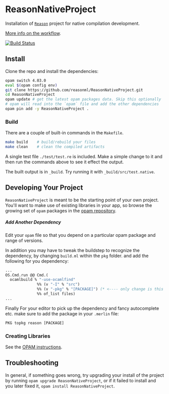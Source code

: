 # ReasonNativeProject

Installation of [`Reason`](http://reasonml.github.io/) project for native compilation development.

[More info on the workflow](https://reasonml.github.io/guide/native).

[![Build Status](https://travis-ci.org/reasonml/ReasonNativeProject.svg?branch=master)](https://travis-ci.org/reasonml/ReasonNativeProject)

## Install

Clone the repo and install the dependencies:

```sh
opam switch 4.03.0
eval $(opam config env)
git clone https://github.com/reasonml/ReasonNativeProject.git
cd ReasonNativeProject
opam update # get the latest opam packages data. Skip this optionally
# opam will read into the `opam` file and add the other dependencies
opam pin add -y ReasonNativeProject .
```

### Build

There are a couple of built-in commands in the `Makefile`.

```sh
make build    # build/rebuild your files
make clean    # clean the compiled artifacts
```

A single test file `./test/test.re` is included. Make a simple change to it and
then run the commands above to see it effect the output.

The built output is in `_build`. Try running it with `_build/src/test.native`.

## Developing Your Project

`ReasonNativeProject` is meant to be the starting point of your own project. You'll
want to make use of existing libraries in your app, so browse the growing set
of `opam` packages in the [opam repository](http://opam.ocaml.org/packages/).

##### Add Another Dependency

Edit your `opam` file so that you depend on a particular opam package and range
of versions.

In addition you may have to tweak the buildstep to recognize the dependency, by changing `build.ml` within the `pkg` folder. and add the following for you dependency:
```ocaml
...
OS.Cmd.run @@ Cmd.(
  ocamlbuild % "-use-ocamlfind"
              %% (v "-I" % "src")
              %% (v "-pkg" % "[PACKAGE]") (* <---- only change is this line*)
              %% of_list files)
...
```

Finally For your editor to pick up the dependency and fancy autocomplete etc. make sure to add the package in your `.merlin` file:
```ocaml
PKG topkg reason [PACKAGE]
```

### Creating Libraries

See the [OPAM instructions](https://opam.ocaml.org/doc/Packaging.html).

## Troubleshooting

In general, if something goes wrong, try upgrading your install of the project
by running `opam upgrade ReasonNativeProject`, or if it failed to install and you
later fixed it, `opam install ReasonNativeProject`.
